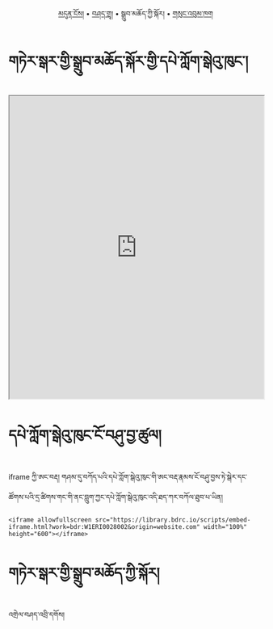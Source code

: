 <p align="center">
  <a href="https://bdrc-reader.github.io/tergar/">མདུན་ངོས།</a> •
  <a href="https://bdrc-reader.github.io/tergar/zendra">བཤད་གྲྭ།</a> • <span>སྒྲུབ་མཆོད་ཀྱི་སྐོར།</span> • <a href="https://bdrc-reader.github.io/tergar/sungbum">གསུང་འབུམ་ཁག</a>
  </p>

# གཏེར་སྒར་གྱི་སྒྲུབ་མཆོད་སྐོར་གྱི་དཔེ་ཀློག་སྒེའུ་ཁུང་།

<iframe allowfullscreen src="https://library.bdrc.io/scripts/embed-iframe.html?work=bdr:W1ERI0028002&origin=website.com" width="100%" height="600"></iframe>

<br>

# དཔེ་ཀློག་སྒེའུ་ཁུང་ངོ་བཤུ་བྱ་ཚུལ།

iframe ཀྱི་ཨང་བརྡ། གཤམ་དུ་བཀོད་པའི་དཔེ་ཀློག་སྒེའུ་ཁུང་གི་ཨང་བརྡ་རྣམས་ངོ་བཤུ་བྱས་ཏེ་སྒེར་དང་ཚོགས་པའི་དྲ་ཚིགས་གང་གི་ནང་བླུག་ཀྱང་དཔེ་ཀློག་སྒེའུ་ཁུང་འདི་ཐད་ཀར་བཀོལ་ཐུབ་པ་ཡིན།

```
<iframe allowfullscreen src="https://library.bdrc.io/scripts/embed-iframe.html?work=bdr:W1ERI0028002&origin=website.com" width="100%" height="600"></iframe>
```

# གཏེར་སྒར་གྱི་སྒྲུབ་མཆོད་ཀྱི་སྐོར།

འགྲེལ་བཤད་འབྲི་དགོས།